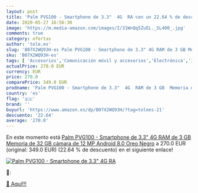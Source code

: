 ```yaml
---
layout: post
title: 'Palm PVG100 - Smartphone de 3.3"  4G  RA con un 22.64 % de descuento'
date: 2020-05-27 16:56:30
image: 'https://m.media-amazon.com/images/I/31WnQq5ZuEL._SL400_.jpg'
comments: true
category: ofertas
author: 'tole.es'
slug: 'B07X2WQ93H-es Palm PVG100 - Smartphone de 3.3" 4G RAM de 3 GB Memoria de...'
sku: 'B07X2WQ93H-es'
tags: [ 'Accesorios','Comunicación móvil y accesorios','Electrónica','Informática','Móviles','Móviles y smartphones libres','Ratones','Smartwatches','Tabletas gráficas','Teclados, ratones y periféricos de entrada','Tecnología para vestir','android', ]
actualPrice: 270.0 EUR
currency: EUR
price: 270.0
comparePrice: 349.0 EUR
prodname: 'Palm PVG100 - Smartphone de 3.3"  4G  RAM de 3 GB  Memoria de 32 GB  cámara de 12 MP  Android 8.0 Oreo  Negro'
country: 'es'
flag: '🇪🇸'
brand: ''
buyurl: 'https://www.amazon.es/dp/B07X2WQ93H/?tag=tolees-21'
descuento: '22.64'
average: '270.0'
---
```


En este momento está [Palm PVG100 - Smartphone de 3.3"  4G  RAM de 3 GB  Memoria de 32 GB  cámara de 12 MP  Android 8.0 Oreo  Negro](https://www.amazon.es/dp/B07X2WQ93H/?tag=tolees-21) a 270.0 EUR (original: 349.0 EUR) (22.64 %  de descuento) en el siguiente enlace!

[![Palm PVG100 - Smartphone de 3.3"  4G  RA](https://m.media-amazon.com/images/I/31WnQq5ZuEL._SL400_.jpg)](https://www.amazon.es/dp/B07X2WQ93H/?tag=tolees-21)

🔎:


[🛒 Aquí!!!](https://www.amazon.es/dp/B07X2WQ93H/?tag=tolees-21)
